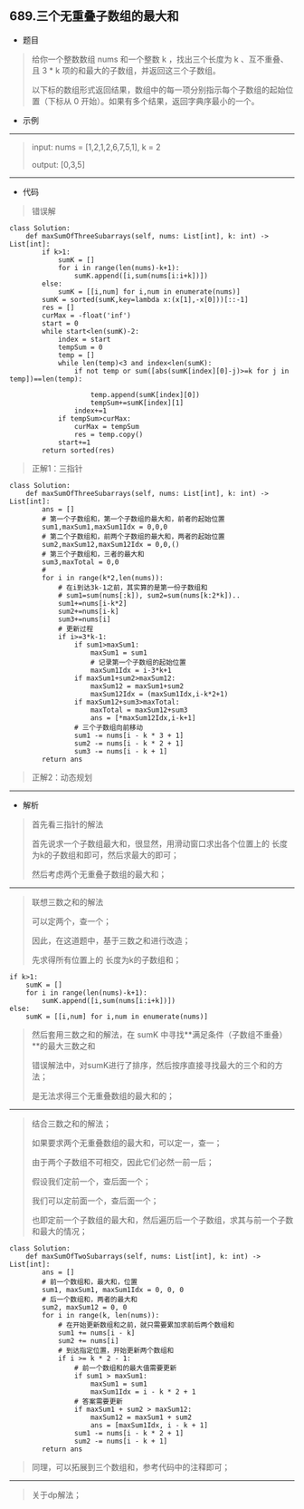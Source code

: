 689.三个无重叠子数组的最大和
----------
 - 题目
>给你一个整数数组 nums 和一个整数 k ，找出三个长度为 k 、互不重叠、且 3 * k 项的和最大的子数组，并返回这三个子数组。
> 
> 以下标的数组形式返回结果，数组中的每一项分别指示每个子数组的起始位置（下标从 0 开始）。如果有多个结果，返回字典序最小的一个。
>
 - 示例
 ----------
>input: nums = [1,2,1,2,6,7,5,1], k = 2
> 
> output: [0,3,5]
 ----------
 - 代码
 >
> 
> 错误解
> 
    class Solution:
        def maxSumOfThreeSubarrays(self, nums: List[int], k: int) -> List[int]:
            if k>1:
                sumK = []
                for i in range(len(nums)-k+1):
                    sumK.append([i,sum(nums[i:i+k])])
            else:
                sumK = [[i,num] for i,num in enumerate(nums)]
            sumK = sorted(sumK,key=lambda x:(x[1],-x[0]))[::-1]
            res = []
            curMax = -float('inf')
            start = 0
            while start<len(sumK)-2:
                index = start
                tempSum = 0
                temp = []
                while len(temp)<3 and index<len(sumK):
                    if not temp or sum([abs(sumK[index][0]-j)>=k for j in temp])==len(temp):
                        
                        temp.append(sumK[index][0])
                        tempSum+=sumK[index][1]
                    index+=1
                if tempSum>curMax:
                    curMax = tempSum
                    res = temp.copy()
                start+=1
            return sorted(res)
>
> 正解1：三指针
> 
    class Solution:
        def maxSumOfThreeSubarrays(self, nums: List[int], k: int) -> List[int]:
            ans = []
            # 第一个子数组和，第一个子数组的最大和，前者的起始位置
            sum1,maxSum1,maxSum1Idx = 0,0,0
            # 第二个子数组和，前两个子数组的最大和，两者的起始位置
            sum2,maxSum12,maxSum12Idx = 0,0,()
            # 第三个子数组和，三者的最大和
            sum3,maxTotal = 0,0
            # 
            for i in range(k*2,len(nums)):
                # 在i到达3k-1之前，其实算的是第一份子数组和
                # sum1=sum(nums[:k]), sum2=sum(nums[k:2*k])..
                sum1+=nums[i-k*2]
                sum2+=nums[i-k]
                sum3+=nums[i]
                # 更新过程
                if i>=3*k-1:
                    if sum1>maxSum1:
                        maxSum1 = sum1
                        # 记录第一个子数组的起始位置
                        maxSum1Idx = i-3*k+1
                    if maxSum1+sum2>maxSum12:
                        maxSum12 = maxSum1+sum2
                        maxSum12Idx = (maxSum1Idx,i-k*2+1)
                    if maxSum12+sum3>maxTotal:
                        maxTotal = maxSum12+sum3
                        ans = [*maxSum12Idx,i-k+1]
                    # 三个子数组向前移动
                    sum1 -= nums[i - k * 3 + 1]
                    sum2 -= nums[i - k * 2 + 1]
                    sum3 -= nums[i - k + 1]
            return ans
>
> 正解2：动态规划
> 
    
 ----------
 - 解析
 >
> 首先看三指针的解法
>
>  首先说求一个子数组最大和，很显然，用滑动窗口求出各个位置上的 长度为k的子数组和即可，然后求最大的即可；
> 
> 然后考虑两个无重叠子数组的最大和；
>
------------
>
> 联想三数之和的解法
> 
> 可以定两个，查一个；
> 
> 因此，在这道题中，基于三数之和进行改造；
> 
> 先求得所有位置上的 长度为k的子数组和；
> 
    if k>1:
        sumK = []
        for i in range(len(nums)-k+1):
            sumK.append([i,sum(nums[i:i+k])])
    else:
        sumK = [[i,num] for i,num in enumerate(nums)]
>
> 然后套用三数之和的解法，在 sumK 中寻找**满足条件（子数组不重叠）**的最大三数之和
> 
> 错误解法中，对sumK进行了排序，然后按序直接寻找最大的三个和的方法；
> 
> 是无法求得三个无重叠数组的最大和的；
> 
------------
>
> 结合三数之和的解法；
> 
> 如果要求两个无重叠数组的最大和，可以定一，查一；
> 
> 由于两个子数组不可相交，因此它们必然一前一后；
> 
> 假设我们定前一个，查后面一个；
> 
> 我们可以定前面一个，查后面一个；
> 
> 也即定前一个子数组的最大和，然后遍历后一个子数组，求其与前一个子数和最大的情况；
> 
    class Solution:
        def maxSumOfTwoSubarrays(self, nums: List[int], k: int) -> List[int]:
            ans = []
            # 前一个数组和，最大和，位置
            sum1, maxSum1, maxSum1Idx = 0, 0, 0
            # 后一个数组和，两者的最大和
            sum2, maxSum12 = 0, 0
            for i in range(k, len(nums)):
                # 在开始更新数组和之前，就只需要累加求前后两个数组和
                sum1 += nums[i - k]
                sum2 += nums[i]
                # 到达指定位置，开始更新两个数组和
                if i >= k * 2 - 1:
                    # 前一个数组和的最大值需要更新
                    if sum1 > maxSum1:
                        maxSum1 = sum1
                        maxSum1Idx = i - k * 2 + 1
                    # 答案需要更新
                    if maxSum1 + sum2 > maxSum12:
                        maxSum12 = maxSum1 + sum2
                        ans = [maxSum1Idx, i - k + 1]
                    sum1 -= nums[i - k * 2 + 1]
                    sum2 -= nums[i - k + 1]
            return ans
>
> 同理，可以拓展到三个数组和，参考代码中的注释即可；
> 
-----------
>
> 关于dp解法；
